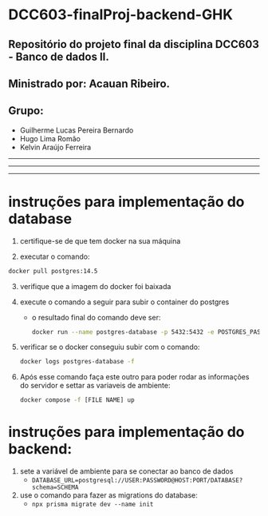 # DCC603-finalProj-backend-GHK

## Repositório do projeto final da disciplina DCC603 - Banco de dados II.

## Ministrado por: Acauan Ribeiro.

## Grupo:

-   Guilherme Lucas Pereira Bernardo
-   Hugo Lima Romão
-   Kelvin Araújo Ferreira

---

---

---

# instruções para implementação do database

1. certifique-se de que tem docker na sua máquina

2. executar o comando:

```bash
docker pull postgres:14.5
```

3. verifique que a imagem do docker foi baixada

4. execute o comando a seguir para subir o container do postgres

    - o resultado final do comando deve ser:
        ```bash
        docker run --name postgres-database -p 5432:5432 -e POSTGRES_PASSWORD=1234 -d postgres:14.8
        ```

5. verificar se o docker conseguiu subir com o comando:
    ```bash
    docker logs postgres-database -f
    ```
6. Após esse comando faça este outro para poder rodar as informações do servidor e settar as variaveis de ambiente:

    ```bash
    docker compose -f [FILE NAME] up
    ```

# instruções para implementação do backend:

1. sete a variável de ambiente para se conectar ao banco de dados
    - `DATABASE_URL=postgresql://USER:PASSWORD@HOST:PORT/DATABASE?schema=SCHEMA`
2. use o comando para fazer as migrations do database:
    - `npx prisma migrate dev --name init`
